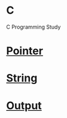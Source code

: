 # C
C Programming Study

# [Pointer](https://github.com/mbsmbs/C/tree/main/CPointer)

# [String](https://github.com/mbsmbs/C/tree/main/CString)

# [Output]()
